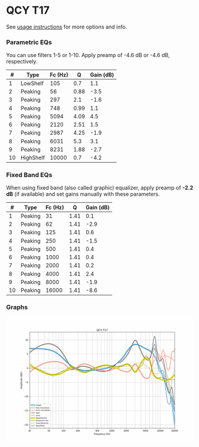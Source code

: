 # QCY T17
See [usage instructions](https://github.com/jaakkopasanen/AutoEq#usage) for more options and info.

### Parametric EQs
You can use filters 1-5 or 1-10. Apply preamp of -4.6 dB or -4.6 dB, respectively.

|   # | Type      |   Fc (Hz) |    Q |   Gain (dB) |
|-----|-----------|-----------|------|-------------|
|   1 | LowShelf  |       105 | 0.7  |         1.1 |
|   2 | Peaking   |        56 | 0.88 |        -3.5 |
|   3 | Peaking   |       297 | 2.1  |        -1.6 |
|   4 | Peaking   |       748 | 0.99 |         1.1 |
|   5 | Peaking   |      5094 | 4.09 |         4.5 |
|   6 | Peaking   |      2120 | 2.51 |         1.5 |
|   7 | Peaking   |      2987 | 4.25 |        -1.9 |
|   8 | Peaking   |      6031 | 5.3  |         3.1 |
|   9 | Peaking   |      8231 | 1.88 |        -2.7 |
|  10 | HighShelf |     10000 | 0.7  |        -4.2 |

### Fixed Band EQs
When using fixed band (also called graphic) equalizer, apply preamp of **-2.2 dB** (if available) and set gains manually with these parameters.

|   # | Type    |   Fc (Hz) |    Q |   Gain (dB) |
|-----|---------|-----------|------|-------------|
|   1 | Peaking |        31 | 1.41 |         0.1 |
|   2 | Peaking |        62 | 1.41 |        -2.9 |
|   3 | Peaking |       125 | 1.41 |         0.6 |
|   4 | Peaking |       250 | 1.41 |        -1.5 |
|   5 | Peaking |       500 | 1.41 |         0.4 |
|   6 | Peaking |      1000 | 1.41 |         0.4 |
|   7 | Peaking |      2000 | 1.41 |         0.2 |
|   8 | Peaking |      4000 | 1.41 |         2.4 |
|   9 | Peaking |      8000 | 1.41 |        -1.9 |
|  10 | Peaking |     16000 | 1.41 |        -8.6 |

### Graphs
![](./QCY%20T17.png)
